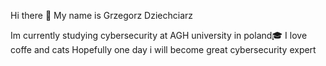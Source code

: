 Hi there 👋
My name is Grzegorz Dziechciarz

Im currently studying cybersecurity at AGH university in poland🎓
I love coffe and cats
Hopefully one day i will become great cybersecurity expert
